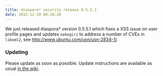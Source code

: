 ```yaml
---
title: diaspora* security release 0.5.5.1
date: 2015-12-20 00:20:20
---
```


We just released diaspora\* version 0.5.5.1 which fixes a XSS issue on user profile pages and updates `nokogiri` to address a number of CVEs in `libxml2`, see http://www.ubuntu.com/usn/usn-2834-1/.

### Updating

Please update as soon as possible. Update instructions are available as usual [in the wiki](https://wiki.diasporafoundation.org/Updating).
